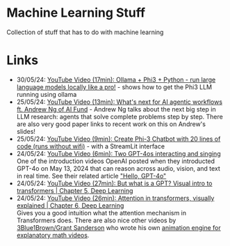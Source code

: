 # Machine Learning Stuff

Collection of stuff that has to do with machine learning

# Links

- 30/05/24: [YouTube Video (17min): Ollama + Phi3 + Python - run large language models locally like a pro!](https://www.youtube.com/watch?v=xE0KAAuCb60) - shows how to get the Phi3 LLM running using ollama
- 25/05/24: [YouTube Video (13min): What's next for AI agentic workflows ft. Andrew Ng of AI Fund](https://www.youtube.com/watch?v=sal78ACtGTc) - Andrew Ng talks about the next big step in LLM research: agents that solve complete problems step by step. There are also very good paper links to recent work on this on Andrew's slides!
- 25/05/24: [YouTube Video (9min): Create Phi-3 Chatbot with 20 lines of code (runs without wifi)](https://www.youtube.com/watch?v=gzzEVK8p3VM) - with a StreamLit interface
- 24/05/24: [YouTube Video (6min): Two GPT-4os interacting and singing](https://youtu.be/MirzFk_DSiI?si=PEie8gjT4nwurwy5)<br>
  One of the introduction videos OpenAI posted when they introducted GPT-4o on May 13, 2024 that can reason across audio, vision, and text in real time. See their related article ["Hello, GPT-4o"](https://openai.com/index/hello-gpt-4o/)
- 24/05/24: [YouTube Video (27min): But what is a GPT? Visual intro to transformers | Chapter 5, Deep Learning](https://youtu.be/wjZofJX0v4M?si=w2919EbAb6KFWxx8)<br>
- 24/05/24: [YouTube Video (26min): Attention in transformers, visually explained | Chapter 6, Deep Learning](https://youtu.be/eMlx5fFNoYc?si=shGK_5l0TCvClWas)<br>
  Gives you a good intuition what the attention mechanism in Transformers does. There are also nice other videos by [3Blue1Brown/Grant Sanderson](https://www.youtube.com/@3blue1brown) who wrote his own [animation engine for explanatory math videos](https://www.3blue1brown.com/about).




